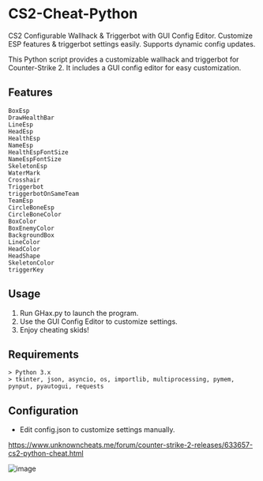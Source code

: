 # CS2-Cheat-Python
CS2 Configurable Wallhack &amp; Triggerbot with GUI Config Editor. Customize ESP features &amp; triggerbot settings easily. Supports dynamic config updates.

This Python script provides a customizable wallhack and triggerbot for Counter-Strike 2. It includes a GUI config editor for easy customization.


## Features
```
BoxEsp
DrawHealthBar
LineEsp
HeadEsp
HealthEsp
NameEsp
HealthEspFontSize
NameEspFontSize
SkeletonEsp
WaterMark
Crosshair
Triggerbot
triggerbotOnSameTeam
TeamEsp
CircleBoneEsp
CircleBoneColor
BoxColor
BoxEnemyColor
BackgroundBox
LineColor
HeadColor
HeadShape
SkeletonColor
triggerKey
```
## Usage
1. Run GHax.py to launch the program.
2. Use the GUI Config Editor to customize settings.
3. Enjoy cheating skids!

## Requirements
```
> Python 3.x
> tkinter, json, asyncio, os, importlib, multiprocessing, pymem, pynput, pyautogui, requests
```

## Configuration
- Edit config.json to customize settings manually.

https://www.unknowncheats.me/forum/counter-strike-2-releases/633657-cs2-python-cheat.html

![image](https://github.com/Cr0mb/CS2-Cheat-Python/assets/137664526/8d473586-730b-43c1-9298-bb38518d54c6)
